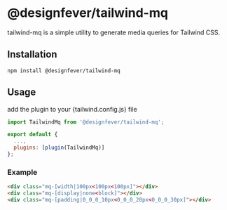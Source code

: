 # @designfever/tailwind-mq

tailwind-mq is a simple utility to generate media queries for Tailwind CSS.

## Installation

```
npm install @designfever/tailwind-mq
```

## Usage

add the plugin to your {tailwind.config.js} file

```javascript 
import TailwindMq from '@designfever/tailwind-mq';

export default {
  ...,
  plugins: [plugin(TailwindMq)]
};
```

### Example

```html
<div class="mq-[width|100px<100px<100px]"></div>
<div class="mq-[display|none<block]"></div>
<div class="mq-[padding|0_0_0_10px<0_0_0_20px<0_0_0_30px]"></div>
```

